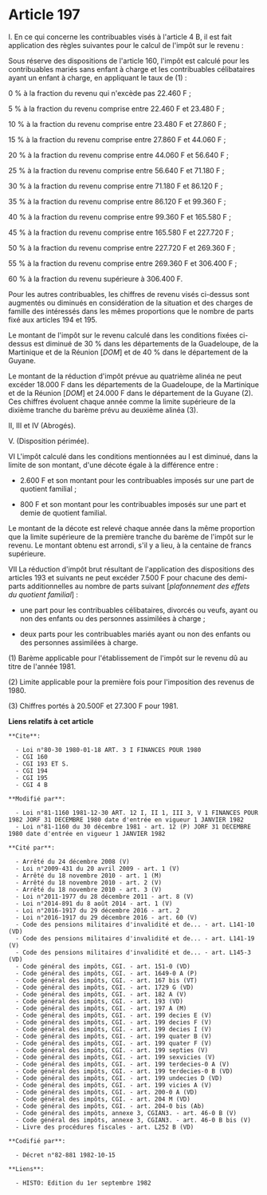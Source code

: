 # Article 197

I. En ce qui concerne les contribuables visés à l'article 4 B, il est fait application des règles suivantes pour le calcul de
l'impôt sur le revenu :

Sous réserve des dispositions de l'article 160, l'impôt est calculé pour les contribuables mariés sans enfant à charge et les
contribuables célibataires ayant un enfant à charge, en appliquant le taux de (1) :

0 % à la fraction du revenu qui n'excède pas     22.460 F ;

5 % à la fraction du revenu                          comprise entre 22.460 F et 23.480 F ;

10 % à la fraction du revenu                          comprise entre 23.480 F et 27.860 F ;

15 % à la fraction du revenu                          comprise entre 27.860 F et 44.060 F ;

20 % à la fraction du revenu                          comprise entre 44.060 F et 56.640 F ;

25 % à la fraction du revenu                          comprise entre 56.640 F et 71.180 F ;

30 % à la fraction du revenu                          comprise entre 71.180 F et 86.120 F ;

35 % à la fraction du revenu                          comprise entre 86.120 F et 99.360 F ;

40 % à la fraction du revenu                          comprise entre 99.360 F et 165.580 F ;

45 % à la fraction du revenu                         comprise entre 165.580 F et 227.720 F ;

50 % à la fraction du revenu                         comprise entre 227.720 F et 269.360 F ;

55 % à la fraction du revenu                         comprise entre 269.360 F et 306.400 F ;

60 % à la fraction du revenu supérieure à 306.400 F.

Pour les autres contribuables, les chiffres de revenu visés ci-dessus sont augmentés ou diminués en considération de la
situation et des charges de famille des intéressés dans les mêmes proportions que le nombre de parts fixé aux articles 194 et
195.

Le montant de l'impôt sur le revenu calculé dans les conditions fixées ci-dessus est diminué de 30 % dans les départements de
la Guadeloupe, de la Martinique et de la Réunion [*DOM*] et de 40 % dans le département de la Guyane.

Le montant de la réduction d'impôt prévue au quatrième alinéa ne peut excéder 18.000 F dans les départements de la
Guadeloupe, de la Martinique et de la Réunion [*DOM*] et 24.000 F dans le département de la Guyane (2). Ces chiffres évoluent
chaque année comme la limite supérieure de la dixième tranche du barème prévu au deuxième alinéa (3).

II, III et IV (Abrogés).

V. (Disposition périmée).

VI L'impôt calculé dans les conditions mentionnées au I est diminué, dans la limite de son montant, d'une décote égale à la
différence entre :

- 2.600 F et son montant pour les contribuables imposés sur une part de quotient familial ;

- 800 F et son montant pour les contribuables imposés sur une  part et demie de quotient familial.

Le montant de la décote est relevé chaque année dans la même  proportion que la limite supérieure de la première tranche du
barème de l'impôt sur le revenu. Le montant obtenu est arrondi,  s'il y a lieu, à la centaine de francs supérieure.

VII La réduction d'impôt brut résultant de l'application des  dispositions des articles 193 et suivants ne peut excéder 7.500
F  pour chacune des demi-parts additionnelles au nombre de parts  suivant [*plafonnement des effets du quotient familial*] :

- une part pour les contribuables célibataires, divorcés ou  veufs, ayant ou non des enfants ou des personnes assimilées à
charge ;

- deux parts pour les contribuables mariés ayant ou non des  enfants ou des personnes assimilées à charge.

(1) Barème applicable pour l'établissement de l'impôt sur le revenu dû au titre de l'année 1981.

(2) Limite applicable pour la première fois pour l'imposition des revenus de 1980.

(3) Chiffres portés à 20.500F et 27.300 F pour 1981.

**Liens relatifs à cet article**

	**Cite**:

	  - Loi n°80-30 1980-01-18 ART. 3 I FINANCES POUR 1980
	  - CGI 160
	  - CGI 193 ET S.
	  - CGI 194
	  - CGI 195
	  - CGI 4 B

	**Modifié par**:

	  - Loi n°81-1160 1981-12-30 ART. 12 I, II 1, III 3, V 1 FINANCES POUR 1982 JORF 31 DECEMBRE 1980 date d'entrée en vigueur 1 JANVIER 1982
	  - Loi n°81-1160 du 30 décembre 1981 - art. 12 (P) JORF 31 DECEMBRE 1980 date d'entrée en vigueur 1 JANVIER 1982

	**Cité par**:

	  - Arrêté du 24 décembre 2008 (V)
	  - Loi n°2009-431 du 20 avril 2009 - art. 1 (V)
	  - Arrêté du 18 novembre 2010 - art. 1 (M)
	  - Arrêté du 18 novembre 2010 - art. 2 (V)
	  - Arrêté du 18 novembre 2010 - art. 3 (V)
	  - Loi n°2011-1977 du 28 décembre 2011 - art. 8 (V)
	  - Loi n°2014-891 du 8 août 2014 - art. 1 (V)
	  - Loi n°2016-1917 du 29 décembre 2016 - art. 2
	  - Loi n°2016-1917 du 29 décembre 2016 - art. 60 (V)
	  - Code des pensions militaires d'invalidité et de... - art. L141-10 (VD)
	  - Code des pensions militaires d'invalidité et de... - art. L141-19 (V)
	  - Code des pensions militaires d'invalidité et de... - art. L145-3 (VD)
	  - Code général des impôts, CGI. - art. 151-0 (VD)
	  - Code général des impôts, CGI. - art. 1649-0 A (P)
	  - Code général des impôts, CGI. - art. 167 bis (VT)
	  - Code général des impôts, CGI. - art. 1729 G (VD)
	  - Code général des impôts, CGI. - art. 182 A (V)
	  - Code général des impôts, CGI. - art. 193 (VD)
	  - Code général des impôts, CGI. - art. 197 A (M)
	  - Code général des impôts, CGI. - art. 199 decies E (V)
	  - Code général des impôts, CGI. - art. 199 decies F (V)
	  - Code général des impôts, CGI. - art. 199 decies I (V)
	  - Code général des impôts, CGI. - art. 199 quater B (V)
	  - Code général des impôts, CGI. - art. 199 quater F (V)
	  - Code général des impôts, CGI. - art. 199 septies (V)
	  - Code général des impôts, CGI. - art. 199 sexvicies (V)
	  - Code général des impôts, CGI. - art. 199 terdecies-0 A (V)
	  - Code général des impôts, CGI. - art. 199 terdecies-0 B (VD)
	  - Code général des impôts, CGI. - art. 199 undecies D (VD)
	  - Code général des impôts, CGI. - art. 199 vicies A (V)
	  - Code général des impôts, CGI. - art. 200-0 A (VD)
	  - Code général des impôts, CGI. - art. 204 M (VD)
	  - Code général des impôts, CGI. - art. 204-0 bis (Ab)
	  - Code général des impôts, annexe 3, CGIAN3. - art. 46-0 B (V)
	  - Code général des impôts, annexe 3, CGIAN3. - art. 46-0 B bis (V)
	  - Livre des procédures fiscales - art. L252 B (VD)

	**Codifié par**:

	  - Décret n°82-881 1982-10-15

	**Liens**:

	  - HISTO: Edition du 1er septembre 1982
